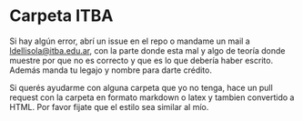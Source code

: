 # Carpeta ITBA

Si hay algún error, abrí un issue en el repo o mandame un mail a ldellisola@itba.edu.ar, con la parte donde esta mal y algo de teoría donde muestre por que no es correcto y que es lo que debería haber escrito.  Además manda tu legajo y nombre para darte crédito.

Si querés ayudarme con alguna carpeta que yo no tenga, hace un pull request con la carpeta en formato markdown o latex y tambien convertido a HTML. Por favor fijate que el estilo sea similar al mío.

